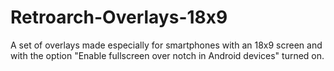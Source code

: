 # Retroarch-Overlays-18x9
A set of overlays made especially for smartphones with an 18x9 screen and with the option "Enable fullscreen over notch in Android devices" turned on.
